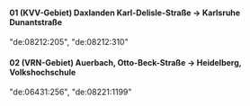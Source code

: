 #### 01 (KVV-Gebiet) Daxlanden Karl-Delisle-Straße -> Karlsruhe Dunantstraße
"de:08212:205", "de:08212:310"
#### 02 (VRN-Gebiet) Auerbach, Otto-Beck-Straße -> Heidelberg, Volkshochschule 
"de:06431:256", "de:08221:1199"